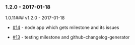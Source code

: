 ### 1.2.0 - 2017-01-18
1.0.11### v1.2.0 - 2017-01-18

- [#14](https://github.com/dani8art/testing-grunt/issues/14) - node app which gets milestone and its issues

- [#13](https://github.com/dani8art/testing-grunt/issues/13) - testing milestone and github-changelog-generator
